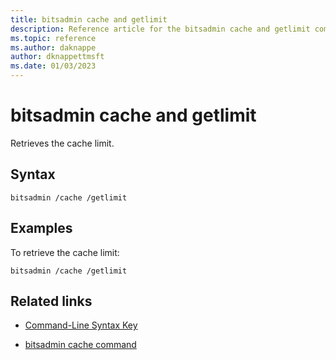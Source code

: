 ```yaml
---
title: bitsadmin cache and getlimit
description: Reference article for the bitsadmin cache and getlimit command that retrieves the cache limit.
ms.topic: reference
ms.author: daknappe
author: dknappettmsft
ms.date: 01/03/2023
---
```


# bitsadmin cache and getlimit

Retrieves the cache limit.

## Syntax

```
bitsadmin /cache /getlimit
```

## Examples

To retrieve the cache limit:

```
bitsadmin /cache /getlimit
```

## Related links

- [Command-Line Syntax Key](command-line-syntax-key.md)

- [bitsadmin cache command](bitsadmin-cache.md)

